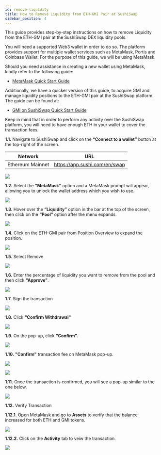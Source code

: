 ```yaml
---
id: remove-liquidity
title: How to Remove Liquidity from ETH-GMI Pair at SushiSwap
sidebar_position: 4
---
```


This guide provides step-by-step instructions on how to remove Liquidity from the ETH-GMI pair at the SushiSwap DEX liquidity pools.

You will need a supported Web3 wallet in order to do so. The platform provides support for multiple wallet services such as MetaMask, Portis and Coinbase Wallet. For the purpose of this guide, we will be using MetaMask.

Should you need assistance in creating a new wallet using MetaMask, kindly refer to the following guide:

- [MetaMask Quick Start Guide](/docs/guides/guide-metamask)

Additionally, we have a quicker version of this guide, to acquire GMI and manage liquidity positions to the ETH-GMI pair at the SushiSwap platform. The guide can be found at:

- [GMI on SushiSwap Quick Start Guide](/docs/guides/guide-sushiswap)

Keep in mind that in order to perform any activity over the SushiSwap platform, you will need to have enough ETH in your wallet to cover the transaction fees.

**1.1.** Navigate to SushiSwap and click on the **“Connect to a wallet”** button at the top-right of the screen.

| Network                    | URL                               |
| -------------------------- | --------------------------------- |
| Ethereum Mainnet           | https://app.sushi.com/en/swap     |

![](../assets/images/sushiswap-connect-wallet.png)

**1.2.** Select the **“MetaMask”** option and a MetaMask prompt will appear, allowing you to unlock the wallet address which you wish to use.

![](../assets/images/sushiswap-select-metamask.png)

**1.3.** Hover over the **“Liquidity”** option in the bar at the top of the screen, then click on the **“Pool”** option after the menu expands.

![](../assets/images/remove-liquidity-dropdown-pool.png)

**1.4.** Click on the ETH-GMI pair from Position Overview to expand the position.

![](../assets/images/remove-liquidity-position-overview.png)

**1.5.** Select Remove

![](../assets/images/remove-liquidity-position-overview-remove.png)

**1.6.** Enter the percentage of liquidity you want to remove from the pool and then click **"Approve"**.

![](../assets/images/remove-liquidity-percentage-to-remove.png)

**1.7.** Sign the transaction

![](../assets/images/remove-liquidity-signature-request.png)

**1.8.** Click **"Confirm Withdrawal"**

![](../assets/images/remove-liquidity-confirm-withdrawal.png)

**1.9.** On the pop-up, click **“Confirm”**.

![](../assets/images/remove-liquidity-confirm-receive.png)

**1.10.** **"Confirm"** transaction fee on MetaMask pop-up.

![](../assets/images/remove-liquidity-confirm-fee.png)

![](../assets/images/remove-liquidity-transaction-submitted.png)

**1.11.** Once the transaction is confirmed, you will see a pop-up similar to the one below.

![](../assets/images/remove-liquidity-transaction-complete-ack.png)

**1.12.** Verify Transaction

**1.12.1.** Open MetaMask and go to **Assets** to verify that the balance increased for both ETH and GMI tokens. 

![](../assets/images/remove-liquidity-validate-assets.png)

**1.12.2.** Click on the **Activity** tab to veiw the transaction.

![](../assets/images/remove-liquidity-validate-activity.png)
